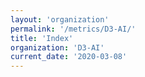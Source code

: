 ```yaml
---
layout: 'organization'
permalink: '/metrics/D3-AI/'
title: 'Index'
organization: 'D3-AI'
current_date: '2020-03-08'
---
```

